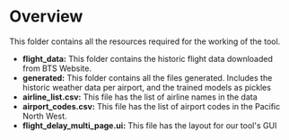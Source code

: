 # Overview
This folder contains all the resources required for the working of the tool.

- **flight_data:** This folder contains the historic flight data downloaded from BTS Website.
- **generated:** This folder contains all the files generated. Includes the historic weather data per airport, and the trained models as pickles 
- **airline_list.csv:** This file has the list of airline names in the data
- **airport_codes.csv:** This file has the list of airport codes in the Pacific North West. 
- **flight_delay_multi_page.ui:** This file has the layout for our tool's GUI